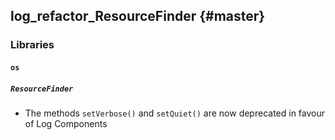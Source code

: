 log_refactor_ResourceFinder {#master}
---------------------------

### Libraries

#### `os`

##### `ResourceFinder`

* The methods `setVerbose()` and `setQuiet()` are now deprecated in favour of
  Log Components
